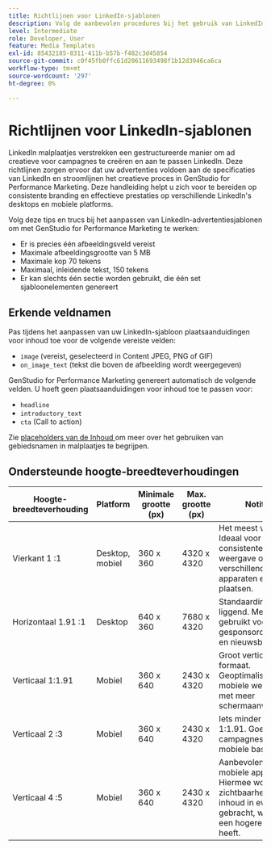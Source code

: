 ```yaml
---
title: Richtlijnen voor LinkedIn-sjablonen
description: Volg de aanbevolen procedures bij het gebruik van LinkedIn-sjablonen met Adobe GenStudio for Performance Marketing.
level: Intermediate
role: Developer, User
feature: Media Templates
exl-id: 85432185-8311-411b-b57b-f482c3d45854
source-git-commit: c0f45fb0ffc61d20611693498f1b12d3946ca6ca
workflow-type: tm+mt
source-wordcount: '297'
ht-degree: 0%

---
```


# Richtlijnen voor LinkedIn-sjablonen

LinkedIn malplaatjes verstrekken een gestructureerde manier om ad creatieve voor campagnes te creëren en aan te passen LinkedIn. Deze richtlijnen zorgen ervoor dat uw advertenties voldoen aan de specificaties van LinkedIn en stroomlijnen het creatieve proces in GenStudio for Performance Marketing. Deze handleiding helpt u zich voor te bereiden op consistente branding en effectieve prestaties op verschillende LinkedIn&#39;s desktops en mobiele platforms.

Volg deze tips en trucs bij het aanpassen van LinkedIn-advertentiesjablonen om met GenStudio for Performance Marketing te werken:

- Er is precies één afbeeldingsveld vereist
- Maximale afbeeldingsgrootte van 5 MB
- Maximale kop 70 tekens
- Maximaal, inleidende tekst, 150 tekens
- Er kan slechts één sectie worden gebruikt, die één set sjabloonelementen genereert

## Erkende veldnamen

Pas tijdens het aanpassen van uw LinkedIn-sjabloon plaatsaanduidingen voor inhoud toe voor de volgende vereiste velden:

- `image` (vereist, geselecteerd in Content JPEG, PNG of GIF)
- `on_image_text` (tekst die boven de afbeelding wordt weergegeven)

GenStudio for Performance Marketing genereert automatisch de volgende velden. U hoeft geen plaatsaanduidingen voor inhoud toe te passen voor:

- `headline`
- `introductory_text`
- `cta` (Call to action)

Zie [ placeholders van de Inhoud ](/help/user-guide/content/customize-template.md#content-placeholders) om meer over het gebruiken van gebiedsnamen in malplaatjes te begrijpen.

## Ondersteunde hoogte-breedteverhoudingen

| Hoogte-breedteverhouding | Platform | Minimale grootte (px) | Max. grootte (px) | Notities |
|-------------------|-----------------|---------------|----------------|-------------------------------------------------------------------------------------|
| Vierkant 1 :1 | Desktop, mobiel | 360 x 360 | 4320 x 4320 | Het meest veelzijdig. Ideaal voor een consistente weergave op verschillende apparaten en plaatsen. |
| Horizontaal 1.91 :1 | Desktop | 640 x 360 | 7680 x 4320 | Standaardindeling liggend. Meestal gebruikt voor gesponsorde inhoud en nieuwsberichten. |
| Verticaal 1:1.91 | Mobiel | 360 x 640 | 2430 x 4320 | Groot verticaal formaat. Geoptimaliseerd voor mobiele weergave, met meer schermaanwezigheid. |
| Verticaal 2 :3 | Mobiel | 360 x 640 | 2430 x 4320 | Iets minder hoog dan 1:1.91. Goed voor campagnes op mobiele basis. |
| Verticaal 4 :5 | Mobiel | 360 x 640 | 2430 x 4320 | Aanbevolen voor mobiele apparaten. Hiermee worden de zichtbaarheid en de inhoud in evenwicht gebracht, wat vaak een hogere impact heeft. |

<!-- Potentially add an example

## Template example

+++Example: LinkedIn template

+++

-->
